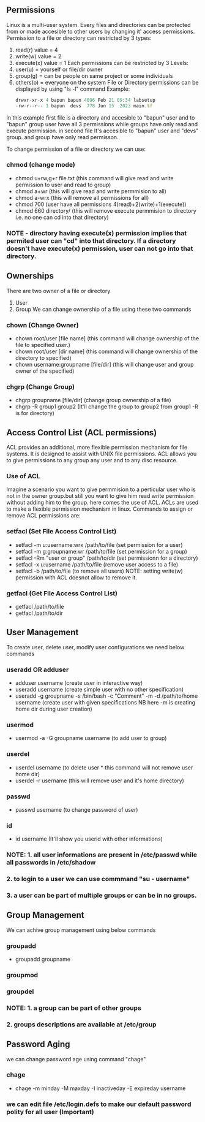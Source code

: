 ## Permissions
Linux is a multi-user system. Every files and directories can be protected from or made accesible to other users by changing it' access permissions. 
Permission to a file or directory can restricted by 3 types:
1. read(r) value = 4
2. write(w) value = 2
3. execute(x) value = 1
Each permissions can be restricted by 3 Levels:
1. user(u) = yourself or file/dir owner
2. group(g) = can be people on same project or some individuals
3. others(o) = everyone on the system
File or Directory permissions can be displayed by using "ls -l" command
Example:
    ```javascript
    drwxr-xr-x 4 bapun bapun 4096 Feb 21 09:34 labsetup
    -rw-r--r-- 1 bapun  devs  778 Jun 15  2023 main.tf
    ```
In this example first file is a directory and accesible to "bapun" user and to "bapun" group
user have all 3 permissions while groups have only read and execute permission.
in second file It's accesible to "bapun" user and "devs" group. and group have only read permisson.

To change permission of a file or directory we can use:
### chmod (change mode)
- chmod u+rw,g+r file.txt  (this command will give read and write permission to user and read to group)
- chmod a+wr  (this will give read and write permmision to all)
- chmod a-wrx  (this will remove all permissions for all)
- chmod 700  (user have all permissions 4(read)+2(write)+1(execute))
- chmod 660 directory/   (this will remove execute permmision to directory i.e. no one can cd into that directory)

### NOTE - directory having execute(x) permission implies that permited user can "cd" into that directory. If a directory doesn't have execute(x) permission, user can not go into that directory.
## Ownerships
There are two owner of a file or directory
1. User
2. Group
We can change ownership of a file using these two commands
### chown (Change Owner)
- chown root/user [file name]  (this command will change ownership of the file to specified user.)
- chown root/user [dir name]  (this command will change ownership of the directory to specified)
- chown username:groupname [file/dir] (this will change user and group owner of the specified)
### chgrp (Change Group)
- chgrp groupname [file/dir]  (change group ownership of a file)
- chgrp -R group1 group2  (It'll change the group to group2 from group1 -R is for directory)
## Access Control List (ACL permissions)
ACL provides an additional, more flexible permission mechanism for file systems. It is designed to assist with UNIX file permissions. ACL allows you to give permissions to any group any user and to any disc resource.
### Use of ACL
Imagine a scenario you want to give permmision to a perticular user who is not in the owner group.but still you want to give him read write permission without adding him to the group. here comes the use of ACL.
ACLs are used to make a flexible permission mechanism in linux.
Commands to assign or remove ACL permissions are:
### setfacl (Set File Access Control List)
- setfacl -m u:username:wrx /path/to/file  (set permission for a user)
- setfacl -m g:groupname:wr /path/to/file  (set permission for a group)
- setfacl -Rm "user or group" /path/to/dir  (set permissionn for a directory)
- setfacl -x u:username /path/to/file   (remove user access to a file)
- setfacl -b /path/to/file (to remove all users)
NOTE: setting write(w) permission with ACL doesnot allow to remove it.
### getfacl (Get File Access Control List)
- getfacl /path/to/file
- getfacl /path/to/dir
## User Management
To create user, delete user, modify user configurations we need below commands
### useradd OR adduser
- adduser username (create user in interactive way)
- useradd username (create simple user with no other specification)
- useradd -g groupname -s /bin/bash -c "Comment" -m -d /path/to/home username  (create user with given specifications NB here -m is creating home dir during user creation)
### usermod
- usermod -a -G groupname username  (to add user to group)
### userdel
- userdel username (to delete user  * this command will not remove user home dir)
- userdel -r username  (this will remove user and it's home directory)
### passwd
- passwd username  (to change password of user)
### id
- id username  (It'll show you userid with other informations)
### NOTE: 1. all user informations are present in /etc/passwd while all passwords in /etc/shadow
###       2. to login to a user we can use commmand "su - username"
###       3. a user can be part of multiple groups or can be in no groups.
## Group Management
We can achive group management using below commands
### groupadd
- groupadd groupname
### groupmod 
### groupdel
### NOTE: 1. a group can be part of other groups 
###       2. groups descriptions are available at /etc/group
## Password Aging 
we can change password age using command "chage"
### chage 
- chage -m minday -M maxday -I inactiveday -E expireday username 
### we can edit file /etc/login.defs to make our default password polity for all user (Important)